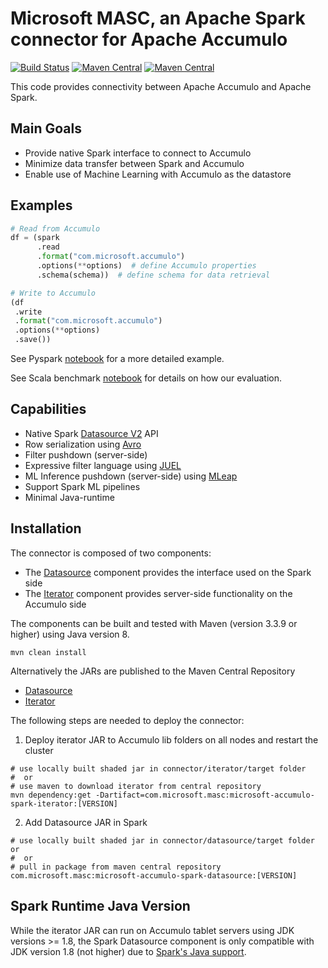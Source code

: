 # Microsoft MASC, an Apache Spark connector for Apache Accumulo
[![Build Status](https://dev.azure.com/AZGlobal/Azure%20Global%20CAT%20Engineering/_apis/build/status/AGCE%20AI/Web%20Scale%20AI/microsoft.Accumulo?branchName=master)](https://dev.azure.com/AZGlobal/Azure%20Global%20CAT%20Engineering/_build/latest?definitionId=84&branchName=master) 
[![Maven Central](https://maven-badges.herokuapp.com/maven-central/com.microsoft.masc/microsoft-accumulo-spark-datasource/badge.svg)](https://maven-badges.herokuapp.com/maven-central/com.microsoft.masc/microsoft-accumulo-spark-datasource)
[![Maven Central](https://maven-badges.herokuapp.com/maven-central/com.microsoft.masc/microsoft-accumulo-spark-iterator/badge.svg)](https://maven-badges.herokuapp.com/maven-central/com.microsoft.masc/microsoft-accumulo-spark-iterator)

This code provides connectivity between Apache Accumulo and Apache Spark.

## Main Goals
- Provide native Spark interface to connect to Accumulo
- Minimize data transfer between Spark and Accumulo
- Enable use of Machine Learning with Accumulo as the datastore

## Examples
```python
# Read from Accumulo
df = (spark
      .read
      .format("com.microsoft.accumulo")
      .options(**options)  # define Accumulo properties
      .schema(schema))  # define schema for data retrieval

# Write to Accumulo
(df
 .write
 .format("com.microsoft.accumulo")
 .options(**options)
 .save())
```

See Pyspark [notebook](examples/AccumuloSparkConnector.ipynb) for a more detailed example.

See Scala benchmark [notebook](examples/AccumuloSparkConnectorBenchmark.ipynb) for details on how our evaluation.

## Capabilities
- Native Spark [Datasource V2](http://shzhangji.com/blog/2018/12/08/spark-datasource-api-v2/) API
- Row serialization using [Avro](https://avro.apache.org/)
- Filter pushdown (server-side)
- Expressive filter language using [JUEL](http://juel.sourceforge.net/)
- ML Inference pushdown (server-side) using [MLeap](http://mleap-docs.combust.ml/)
- Support Spark ML pipelines
- Minimal Java-runtime

## Installation

The connector is composed of two components:
- The [Datasource](datasource) component provides the interface used on the Spark side
- The [Iterator](iterator) component provides server-side functionality on the Accumulo side

The components can be built and tested with Maven (version 3.3.9 or higher) using Java version 8.
```
mvn clean install
```

Alternatively the JARs are published to the Maven Central Repository
- [Datasource](https://mvnrepository.com/artifact/com.microsoft.masc/microsoft-accumulo-spark-datasource)
- [Iterator](https://mvnrepository.com/artifact/com.microsoft.masc/microsoft-accumulo-spark-iterator)

The following steps are needed to deploy the connector:
1) Deploy iterator JAR to Accumulo lib folders on all nodes and restart the cluster
```
# use locally built shaded jar in connector/iterator/target folder
#  or
# use maven to download iterator from central repository
mvn dependency:get -Dartifact=com.microsoft.masc:microsoft-accumulo-spark-iterator:[VERSION]
```
2) Add Datasource JAR in Spark
```
# use locally built shaded jar in connector/datasource/target folder or 
#  or
# pull in package from maven central repository
com.microsoft.masc:microsoft-accumulo-spark-datasource:[VERSION]
```

## Spark Runtime Java Version

While the iterator JAR can run on Accumulo tablet servers using JDK versions >= 1.8, the Spark Datasource component is only compatible with JDK version 1.8 (not higher) due to [Spark's Java support](https://spark.apache.org/docs/latest/).
